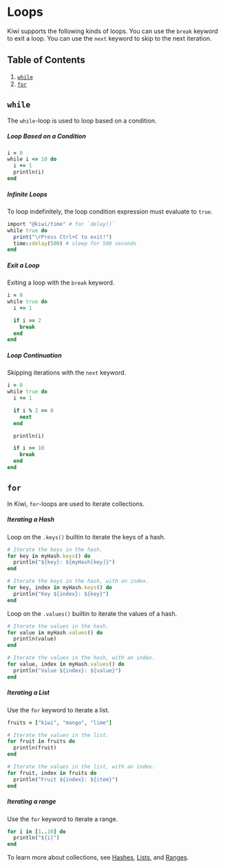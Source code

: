 # Loops

Kiwi supports the following kinds of loops. You can use the `break` keyword to exit a loop. You can use the `next` keyword to skip to the next iteration.

## Table of Contents
1. [`while`](#while)
2. [`for`](#for)

## `while`

The `while`-loop is used to loop based on a condition.

##### Loop Based on a Condition

```ruby
i = 0
while i <= 10 do
  i += 1
  println(i)
end
```

##### Infinite Loops

To loop indefinitely, the loop condition expression must evaluate to `true`.

```ruby
import "@kiwi/time" # for `delay()`
while true do
  print("\rPress Ctrl+C to exit!")
  time::delay(500) # sleep for 500 seconds
end
```

##### Exit a Loop

Exiting a loop with the `break` keyword.

```ruby
i = 0
while true do
  i += 1

  if i == 2
    break
  end
end
```

##### Loop Continuation
Skipping iterations with the `next` keyword.
```ruby
i = 0
while true do
  i += 1

  if i % 2 == 0
    next
  end

  println(i)

  if i >= 10
    break
  end
end
```

## `for`

In Kiwi, `for`-loops are used to iterate collections.

##### Iterating a Hash

Loop on the `.keys()` builtin to iterate the keys of a hash.

```ruby
# Iterate the keys in the hash.
for key in myHash.keys() do
  println("${key}: ${myHash[key]}")
end

# Iterate the keys in the hash, with an index.
for key, index in myHash.keys() do
  println("Key ${index}: ${key}")
end
```

Loop on the `.values()` builtin to iterate the values of a hash.

```ruby
# Iterate the values in the hash.
for value in myHash.values() do
  println(value)
end

# Iterate the values in the hash, with an index.
for value, index in myHash.values() do
  println("Value ${index}: ${value}")
end
```

##### Iterating a List

Use the `for` keyword to iterate a list.

```ruby
fruits = ["kiwi", "mango", "lime"]

# Iterate the values in the list.
for fruit in fruits do
  println(fruit)
end

# Iterate the values in the list, with an index.
for fruit, index in fruits do
  println("Fruit ${index}: ${item}")
end
```

##### Iterating a range

Use the `for` keyword to iterate a range.

```ruby
for i in [1..10] do
  println("${i}")
end
```

To learn more about collections, see [Hashes](hashes.md), [Lists](lists.md), and [Ranges](ranges.md).
